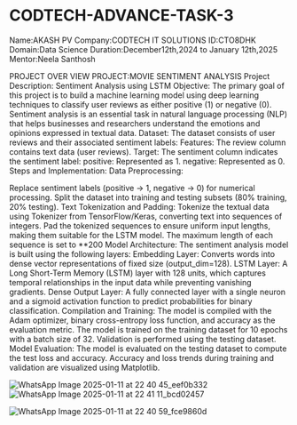 # CODTECH-ADVANCE-TASK-3

Name:AKASH PV 
Company:CODTECH IT SOLUTIONS 
ID:CTO8DHK 
Domain:Data Science 
Duration:December12th,2024 to January 12th,2025 
Mentor:Neela Santhosh

PROJECT OVER VIEW PROJECT:MOVIE SENTIMENT ANALYSIS Project Description: Sentiment Analysis using LSTM Objective: The primary goal of this project is to build a machine learning model using deep learning techniques to classify user reviews as either positive (1) or negative (0). Sentiment analysis is an essential task in natural language processing (NLP) that helps businesses and researchers understand the emotions and opinions expressed in textual data. Dataset: The dataset consists of user reviews and their associated sentiment labels: Features: The review column contains text data (user reviews). Target: The sentiment column indicates the sentiment label: positive: Represented as 1. negative: Represented as 0. Steps and Implementation: Data Preprocessing:

Replace sentiment labels (positive → 1, negative → 0) for numerical processing.
Split the dataset into training and testing subsets (80% training, 20% testing). Text Tokenization and Padding:
Tokenize the textual data using Tokenizer from TensorFlow/Keras, converting text into sequences of integers.
Pad the tokenized sequences to ensure uniform input lengths, making them suitable for the LSTM model. The maximum length of each sequence is set to **200 Model Architecture: The sentiment analysis model is built using the following layers: Embedding Layer: Converts words into dense vector representations of fixed size (output_dim=128). LSTM Layer: A Long Short-Term Memory (LSTM) layer with 128 units, which captures temporal relationships in the input data while preventing vanishing gradients. Dense Output Layer: A fully connected layer with a single neuron and a sigmoid activation function to predict probabilities for binary classification. Compilation and Training:
The model is compiled with the Adam optimizer, binary cross-entropy loss function, and accuracy as the evaluation metric.
The model is trained on the training dataset for 10 epochs with a batch size of 32. Validation is performed using the testing dataset. Model Evaluation:
The model is evaluated on the testing dataset to compute the test loss and accuracy.
Accuracy and loss trends during training and validation are visualized using Matplotlib. 


![WhatsApp Image 2025-01-11 at 22 40 45_eef0b332](https://github.com/user-attachments/assets/54c1c076-f12d-47bc-a8a4-0a1ec5ea2525)
![WhatsApp Image 2025-01-11 at 22 41 11_bcd02457](https://github.com/user-attachments/assets/608cc6e1-91d0-40b2-8954-fe4bbaa1e87a)

![WhatsApp Image 2025-01-11 at 22 40 59_fce9860d](https://github.com/user-attachments/assets/2f36a36b-4230-4b73-800a-1e5a38d58e2b)



